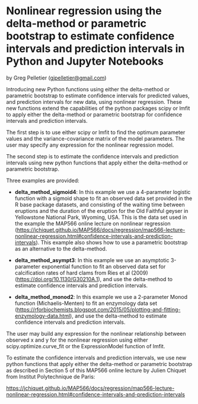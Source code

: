 # Nonlinear regression using the delta-method or parametric bootstrap to estimate confidence intervals and prediction intervals in Python and Jupyter Notebooks

by Greg Pelletier (gjpelletier@gmail.com)

Introducing new Python functions using either the delta-method or parametric bootstrap to estimate confidence intervals for predicted values, and prediction intervals for new data, using nonlinear regression. These new functions extend the capabilities of the python packages scipy or lmfit to apply either the delta-method or parametric bootstrap for confidence intervals and prediction intervals. 

The first step is to use either scipy or lmfit to find the optimum parameter values and the variance-covariance matrix of the model parameters. The user may specify any expression for the nonlinear regression model.

The second step is to estimate the confidence intervals and prediction intervals using new python functions that apply either the delta-method or parametric bootstrap. 

Three examples are provided: 

- **delta_method_sigmoid4**: In this example we use a 4-parameter logistic function with a sigmoid shape to fit an observed data set provided in the R base package datasets, and consisting of the waiting time between eruptions and the duration of the eruption for the Old Faithful geyser in Yellowstone National Park, Wyoming, USA. This is the data set used in the example the MAP566 online lecture on nonlinear regression (https://jchiquet.github.io/MAP566/docs/regression/map566-lecture-nonlinear-regression.html#confidence-intervals-and-prediction-intervals). This example also shows how to use a parametric bootstrap as an alternative to the delta-method.

- **delta_method_asympt3**: In this example we use an asymptotic 3-parameter exponential function to fit an observed data set for calcification rates of hard clams from Ries et al (2009) (https://doi.org/10.1130/G30210A.1), and use the delta-method to estimate confidence intervals and prediction intervals.

- **delta_method_monod2**: In this example we use a 2-parameter Monod function (Michaelis-Menten) to fit an enzymology data set (https://rforbiochemists.blogspot.com/2015/05/plotting-and-fitting-enzymology-data.html), and use the delta-method to estimate confidence intervals and prediction intervals.

The user may build any expression for the nonlinear relationship between observed x and y for the nonlinear regression using either scipy.optimize.curve_fit or the ExpressionModel function of lmfit.

To estimate the confidence intervals and prediction intervals, we use new python functions that apply either the delta-method or parametric bootstrap as described in Section 5 of this MAP566 online lecture by Julien Chiquet from Institut Polytechnique de Paris:

https://jchiquet.github.io/MAP566/docs/regression/map566-lecture-nonlinear-regression.html#confidence-intervals-and-prediction-intervals

